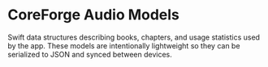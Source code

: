 # CoreForge Audio Models

Swift data structures describing books, chapters, and usage statistics used by
the app. These models are intentionally lightweight so they can be serialized to
JSON and synced between devices.
